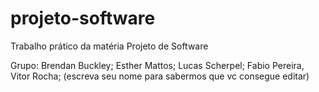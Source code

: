 # projeto-software
Trabalho prático da matéria Projeto de Software

Grupo: Brendan Buckley; Esther Mattos; Lucas Scherpel; Fabio Pereira, Vitor Rocha; (escreva seu nome para sabermos que vc consegue editar)
